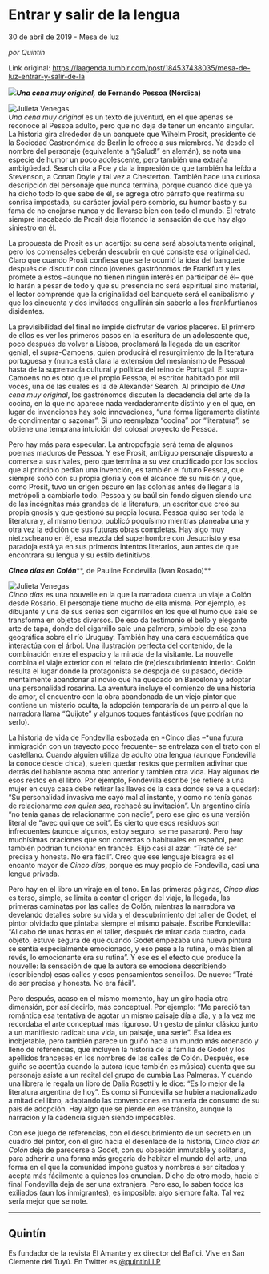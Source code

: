 # Entrar y salir de la lengua



30 de abril de 2019 - Mesa de luz

_por Quintín_

Link original: https://laagenda.tumblr.com/post/184537438035/mesa-de-luz-entrar-y-salir-de-la

![](https://64.media.tumblr.com/a5436889534e491159868d25074012f5/7312ec7220a19971-7f/s500x750/7a20e24849f265a3b81546a484a1b5baff53cbf8.jpg)***Una cena muy original,*** **de
Fernando Pessoa (Nórdica)**

![Julieta Venegas](https://64.media.tumblr.com/17720e4259704eb68098b8e868f8e47d/7312ec7220a19971-0c/s250x400/50b30ec5e7cb4c34c16678938de2bbcef06ac909.jpg)  
*Una cena muy original*
es un texto de juventud, en el que apenas se reconoce al Pessoa
adulto, pero que no deja de tener un encanto singular. La historia
gira alrededor de un banquete que Wihelm Prosit, presidente de la
Sociedad Gastronómica de Berlín le ofrece a sus miembros. Ya desde
el nombre del personaje (equivalente a “¡Salud!” en alemán), se
nota una especie de humor un poco adolescente, pero también una
extraña ambigüedad. Search cita a Poe y da la impresión de que
también ha leído a Stevenson, a Conan Doyle y tal vez a Chesterton.
También hace una curiosa descripción del personaje que nunca
termina, porque cuando dice que ya ha dicho todo lo que sabe de él,
se agrega otro párrafo que reafirma su sonrisa impostada, su
carácter jovial pero sombrío, su humor basto y su fama de no
enojarse nunca y de llevarse bien con todo el mundo. El retrato
siempre inacabado de Prosit deja flotando la sensación de que hay
algo siniestro en él.  


La propuesta de Prosit es un acertijo: su
cena será absolutamente original, pero los comensales deberán
descubrir en qué consiste esa originalidad. Claro que cuando Prosit
confiesa que se le ocurrió la idea del banquete después de discutir
con cinco jóvenes gastrónomos de Frankfurt y les promete a estos
–aunque no tienen ningún interés en participar de él– que lo
harán a pesar de todo y que su presencia no será espiritual sino
material, el lector comprende que la originalidad del banquete será
el canibalismo y que los cincuenta y dos invitados engullirán sin
saberlo a los frankfurtianos disidentes.  


La previsibilidad del final no impide
disfrutar de varios placeres. El primero de ellos es ver los primeros
pasos en la escritura de un adolescente que, poco después de volver
a Lisboa, proclamará la llegada de un escritor genial, el
supra-Camoens, quien producirá el resurgimiento de la literatura
portuguesa y (nunca está clara la extensión del mesianismo de
Pessoa) hasta de la supremacía cultural y política del reino de
Portugal. El supra-Camoens no es otro que el propio Pessoa, el
escritor habitado por mil voces, una de las cuales es la de Alexander
Search. Al principio de *Una
cena muy original*, los
gastrónomos discuten la decadencia del arte de la cocina, en la que
no aparece nada verdaderamente distinto y en el que, en lugar de
invenciones hay solo innovaciones, “una forma ligeramente distinta
de condimentar o sazonar”. Si uno reemplaza “cocina” por
“literatura”, se obtiene una temprana intuición del colosal
proyecto de Pessoa.  


Pero hay más para especular. La
antropofagia será tema de algunos poemas maduros de Pessoa. Y ese
Prosit, ambiguo personaje dispuesto a comerse a sus rivales, pero que
termina a su vez crucificado por los socios que al principio pedían
una invención, es también el futuro Pessoa, que siempre soñó con
su propia gloria y con el alcance de su misión y que, como Prosit,
tuvo un origen oscuro en las colonias antes de llegar a la metrópoli
a cambiarlo todo. Pessoa y su baúl sin fondo siguen siendo una de
las incógnitas más grandes de la literatura, un escritor que creó
su propia gnosis y que gestionó su propia locura. Pessoa quiso ser
toda la literatura y, al mismo tiempo, publicó poquísimo mientras
planeaba una y otra vez la edición de sus futuras obras completas.
Hay algo muy nietzscheano en él, esa mezcla del superhombre con
Jesucristo y esa paradoja está ya en sus primeros intentos
literarios, aun antes de que encontrara su lengua y su estilo
definitivos.  


***Cinco días en Colón*****,
de Pauline Fondevilla (Ivan Rosado)**  


![Julieta Venegas](https://64.media.tumblr.com/af529699a0b90cf21937e2ee62175902/7312ec7220a19971-92/s250x400/dbc07bba95c09e21d1b2bf5dc937e3b5a5ced7e2.jpg)  
*Cinco días* es
una nouvelle en la que la narradora cuenta un viaje a Colón desde
Rosario. El personaje tiene mucho de ella misma. Por ejemplo, es
dibujante y una de sus series son cigarrillos en los que el humo que
sale se transforma en objetos diversos. De eso da testimonio el bello
y elegante arte de tapa, donde del cigarrillo sale una palmera,
símbolo de esa zona geográfica sobre el río Uruguay. También hay
una cara esquemática que interactúa con el árbol. Una ilustración
perfecta del contenido, de la combinación entre el espacio y la
mirada de la visitante. La nouvelle combina el viaje exterior con el
relato de (re)descubrimiento interior. Colón resulta el lugar donde
la protagonista se despoja de su pasado, decide mentalmente abandonar
al novio que ha quedado en Barcelona y adoptar una personalidad
rosarina. La aventura incluye el comienzo de una historia de amor, el
encuentro con la obra abandonada de un viejo pintor que contiene un
misterio oculta, la adopción temporaria de un perro al que la
narradora llama “Quijote” y algunos toques fantásticos (que
podrían no serlo).  


La historia de vida de Fondevilla
esbozada en *Cinco dias –*una
futura inmigración con un trayecto poco frecuente– se entrelaza
con el trato con el castellano. Cuando alguien utiliza de adulto otra
lengua (aunque Fondevilla la conoce desde chica), suelen quedar
restos que permiten adivinar que detrás del hablante asoma otro
anterior y también otra vida. Hay algunos de esos restos en el
libro. Por ejemplo, Fondevilla escribe (se refiere a una mujer en
cuya casa debe retirar las llaves de la casa donde se va a quedar):
“Su personalidad invasiva me cayó mal al instante, y como no tenía
ganas de relacionarme *con quien
sea*, rechacé su invitación”. Un argentino diría “no tenía ganas de relacionarme con nadie”,
pero ese giro es una versión literal de “avec qui que ce soit”.
Es cierto que esos residuos son infrecuentes (aunque algunos, estoy
seguro, se me pasaron). Pero hay muchísimas oraciones que son
correctas o habituales en español, pero también podrían funcionar
en francés. Elijo casi al azar: “Traté de ser precisa y honesta.
No era fácil”. Creo que ese lenguaje bisagra es el encanto mayor
de *Cinco días*,
porque es muy propio de Fondevilla, casi una lengua privada.  


Pero hay en el libro un viraje en el
tono. En las primeras páginas, *Cinco
días* es terso, simple, se
limita a contar el origen del viaje, la llegada, las primeras
caminatas por las calles de Colón, mientras la narradora va
develando detalles sobre su vida y el descubrimiento del taller de
Godet, el pintor olvidado que pintaba siempre el mismo paisaje.
Escribe Fondevilla: “Al cabo de unas horas en el taller, después
de mirar cada cuadro, cada objeto, estuve segura de que cuando Godet
empezaba una nueva pintura se sentía especialmente emocionado, y eso
pese a la rutina, o más bien al revés, lo emocionante era su
rutina”. Y ese es el efecto que produce la nouvelle: la sensación
de que la autora se emociona describiendo (escribiendo) esas calles y
esos pensamientos sencillos. De nuevo: “Traté de ser precisa y
honesta. No era fácil”.  


Pero después, acaso en el mismo momento,
hay un giro hacia otra dimensión, por así decirlo, más conceptual.
Por ejemplo: “Me pareció tan romántica esa tentativa de agotar un
mismo paisaje día a día, y a la vez me recordaba el arte conceptual
más riguroso. Un gesto de pintor clásico junto a un manifiesto
radical: una vida, un paisaje, una serie”. Esa idea es inobjetable,
pero también parece un guiñó hacia un mundo más ordenado y lleno
de referencias, que incluyen la historia de la familia de Godot y los
apellidos franceses en los nombres de las calles de Colón. Después,
ese guiño se acentúa cuando la autora (que también es música)
cuenta que su personaje asiste a un recital del grupo de cumbia Las
Palmeras. Y cuando una librera le regala un libro de Dalia Rosetti y
le dice: “Es lo mejor de la literatura argentina de hoy”. Es como
si Fondevilla se hubiera nacionalizado a mitad del libro, adaptando
las convenciones en materia de consumo de su país de adopción. Hay
algo que se pierde en ese tránsito, aunque la narración y la
cadencia siguen siendo impecables.  


Con ese juego de referencias, con el
descubrimiento de un secreto en un cuadro del pintor, con el giro
hacia el desenlace de la historia, *Cinco
días en Colón* deja de
parecerse a Godet, con su obsesión inmutable y solitaria, para
adherir a una forma más gregaria de habitar el mundo del arte, una
forma en el que la comunidad impone gustos y nombres a ser citados y
acepta más fácilmente a quienes los enuncian. Dicho de otro modo,
hacia el final Fondevilla deja de ser una extranjera. Pero eso, lo
saben todos los exiliados (aun los inmigrantes), es imposible: algo
siempre falta. Tal vez sería mejor que se note.  




---

Quintín
-------

 Es fundador de la revista El Amante y ex director del Bafici. Vive en San Clemente del Tuyú. En Twitter es [@quintinLLP](https://twitter.com/quintinLLP) 

